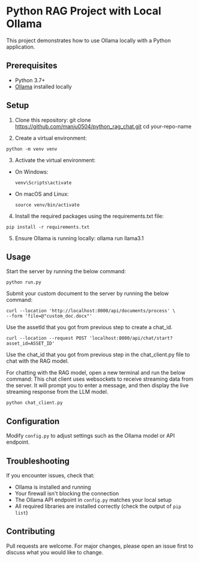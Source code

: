 # Python RAG Project with Local Ollama

This project demonstrates how to use Ollama locally with a Python application.

## Prerequisites

- Python 3.7+
- [Ollama](https://ollama.ai/) installed locally

## Setup

1. Clone this repository:
git clone https://github.com/manju0504/python_rag_chat.git
cd your-repo-name

2. Create a virtual environment:
```
python -m venv venv
```
3. Activate the virtual environment:
- On Windows:
  ```
  venv\Scripts\activate
  ```
- On macOS and Linux:
  ```
  source venv/bin/activate
  ```

4. Install the required packages using the requirements.txt file:
```
pip install -r requirements.txt
```

5. Ensure Ollama is running locally:
ollama run llama3.1

## Usage

Start the server by running the below command:
```
python run.py
```

Submit your custom document to the server by running the below command:
```
curl --location 'http://localhost:8000/api/documents/process' \
--form 'file=@"custom_doc.docx"'
```

Use the assetId that you got from previous step to create a chat_id.

```
curl --location --request POST 'localhost:8000/api/chat/start?asset_id=ASSET_ID' 
```

Use the chat_id that you got from previous step in the chat_client.py file to chat with the RAG model.

For chatting with the RAG model, open a new terminal and run the below command:
This chat client uses websockets to receive streaming data from the server. It will prompt you to enter a message, and then display the live streaming response from the LLM model.
```
python chat_client.py
```

## Configuration

Modify `config.py` to adjust settings such as the Ollama model or API endpoint.

## Troubleshooting

If you encounter issues, check that:
- Ollama is installed and running
- Your firewall isn't blocking the connection
- The Ollama API endpoint in `config.py` matches your local setup
- All required libraries are installed correctly (check the output of `pip list`)

## Contributing

Pull requests are welcome. For major changes, please open an issue first to discuss what you would like to change.
